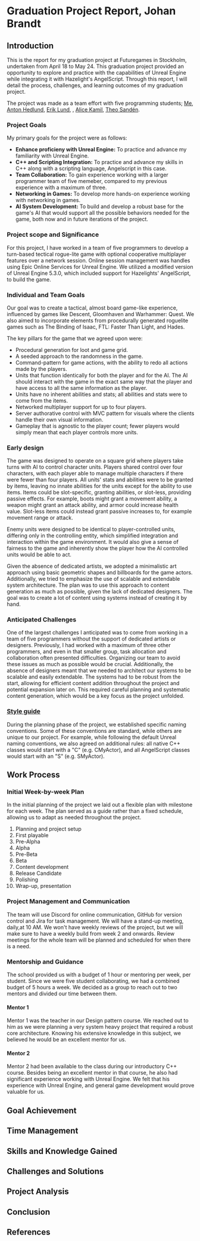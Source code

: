 # Graduation Project Report, Johan Brandt

## Introduction
This is the report for my graduation project at Futuregames in Stockholm, undertaken from April 18 to May 24. This graduation project provided an opportunity to explore and practice with the capabilities of Unreal Engine while integrating it with Hazelight's AngelScript. 
Through this report, I will detail the process, challenges, and learning outcomes of my graduation project.

The project was made as a team effort with five programming students; [Me](https://www.johanbrandt.com/), [Anton Hedlund](https://www.antonhedlund.com/), [Erik Lund](https://lunderik.wixsite.com/portfolio), , [Alice Kamil](https://alicekamil.com/), [Theo Sandén](https://www.theosanden.com/).

### Project Goals
My primary goals for the project were as follows:

- **Enhance proficieny with Unreal Engine:** To practice and advance my familiarity with Unreal Engine.
- **C++ and Scripting Integration:** To practice and advance my skills in C++ along with a scripting language, Angelscript in this case. 
- **Team Collaboration:** To gain experience working with a larger programmer team of five memeber, compared to my previous experience with a maximum of three. 
- **Networking in Games:** To develop more hands-on experience working with  networking in games. 
- **AI System Development:** To build and develop a robust base for the game's AI that would support all the possible behaviors needed for the game, both now and in future iterations of the project.

### Project scope and Significance
For this project, I have worked in a team of five programmers to develop a turn-based tectical rogue-lite game with optional cooperative multiplayer features over a network session. Online session management was handles using Epic Online Services for Unreal Engine. We utilized a modified version of Unreal Engine 5.3.0, which included support for Hazelights' AngelScript, to build the game.

### Individual and Team Goals
Our goal was to create a tactical, almost board game-like experience, influenced by games like Descent, Gloomhaven and Warhammer: Quest. We also aimed to incorporate elements from procedurally generated roguelite games such as The Binding of Isaac, FTL: Faster Than Light, and Hades.

The key pillars for the game that we agreed upon were:
- Procedural generation for loot and game grid. 
- A seeded approach to the randomness in the game.
- Command-pattern for game actions, with the ability to redo all actions made by the players.
- Units that function identically for both the player and for the AI. The AI should interact with the game in the exact same way that the player and have access to all the same information as the player.
- Units have no inherent abilities and stats;  all abilities and stats were to come from the items.
- Networked multiplayer support for up to four players.
- Server authorative control with MVC pattern for visuals where the clients handle their own visual information.
- Gameplay that is agnostic to the player count; fewer players would simply mean that each player controls more units.

### Early design
The game was designed to operate on a square grid where players take turns with AI to control character units. Players shared control over four characters, with each player able to manage multiple characters if there were fewer than four players. All units' stats and abilities were to be granted by items, leaving no innate abilities for the units except for the ability to use items. Items could be slot-specific, granting abilities, or slot-less, providing passive effects. For example, boots might grant a movement ability, a weapon might grant an attack ability, and armor could increase health value. Slot-less items could instead grant passive increases to, for example movement range or attack.

Enemy units were designed to be identical to player-controlled units, differing only in the controlling entity, which simplified integration and interaction within the game environment. It would also give a sense of fairness to the game and inherently show the player how the AI controlled units would be able to act.

Given the absence of dedicated artists, we adopted a minimalistic art approach using basic geometric shapes and billboards for the game actors. Additionally, we tried to emphasize the use of scalable and extendable system architecture. The plan was to use this approach to content generation as much as possible, given the lack of dedicated designers. The goal was to create a lot of content using systems instead of creating it by hand.

### Anticipated Challenges
One of the largest challenges I anticipated was to come from working in a team of five programmers without the support of dedicated artists or designers. Previously, I had worked with a maximum of three other programmers, and even in that smaller group, task allocation and collaboration often presented difficulties. Organizing our team to avoid these issues as much as possible would be crucial. 
Additionally, the absence of designers meant that we needed to architect our systems to be scalable and easily extendable. The systems had to be robust from the start, allowing for efficient content addition throughout the project and potential expansion later on. This required careful planning and systematic content generation, which would be a key focus as the project unfolded.

### [Style guide](https://github.com/AntonHedlundFG/GraduationProject/blob/main/Docs/Naming%20Conventions/README.md)
During the planning phase of the project, we established specific naming conventions. Some of these conventions are standard, while others are unique to our project.
For example, while following the default Unreal naming conventions, we also agreed on additional rules: all native C++ classes would start with a "C" (e.g. CMyActor), and all AngelScript classes would start with an "S" (e.g. SMyActor).

## Work Process

### Initial Week-by-week Plan
In the initial planning of the project we laid out a flexible plan with milestone for each week. The plan served as a guide rather than a fixed schedule, allowing us to adapt as needed throughout the project.

1. Planning and project setup
2. First playable
3. Pre-Alpha
4. Alpha
5. Pre-Beta
6. Beta
7. Content development
8. Release Candidate
9. Polishing
10. Wrap-up, presentation

### Project Management and Communication
The team will use Discord for online communication, GitHub for version control and Jira for task management. We will have a stand-up meeting, daily,at 10 AM. We won't have weekly reviews of the project, but we will make sure to have a weekly build from week 2 and onwards. Review meetings for the whole team will be planned and scheduled for when there is a need.

### Mentorship and Guidance
The school provided us with a budget of 1 hour or mentoring per week, per student. Since we were five student collaborating, we had a combined budget of 5 hours a week. We decided as a group to reach out to two mentors and divided our time between them.

#### Mentor 1
Mentor 1 was the teacher in our Design pattern course. We reached out to him as we were planning a very system heavy project that required a robust core architecture. Knowing his extensive knowledge in this subject, we believed he would be an excellent mentor for us.

#### Mentor 2
Mentor 2 had been available to the class during our introductory C++ course.
Besides being an excellent mentor in that course, he also had significant experience working with Unreal Engine. We felt that his experience with Unreal Engine, and general game development would prove valuable for us.

## Goal Achievement

## Time Management

## Skills and Knowledge Gained

## Challenges and Solutions

## Project Analysis

## Conclusion

## References

